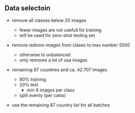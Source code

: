## Data selectoin
- remove all classes below 20 images
    - fewer images are not usefull for training
    - will be used for zero-shot testing set
- remove radnom images from clases to max number 5000
    - otherwise to unbalanced
    - only removes a lot of usa images

- remaining 87 countries and ca. 42.707 images
    - 80% training
    - 20% test
        - min 4 images per class
    - split evenly (per calss)
- use the remaining 87 country list for all batches